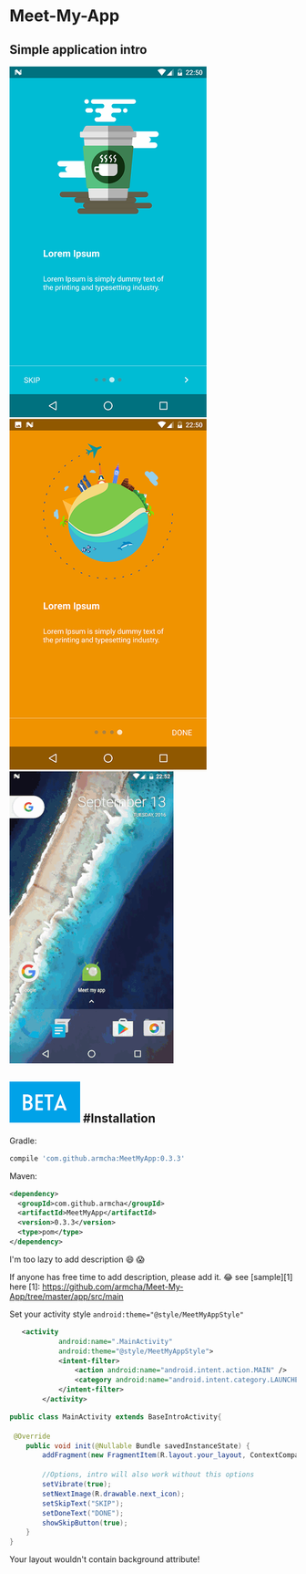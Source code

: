 # Meet-My-App

## Simple application intro

![](screens/screen1.png)
![](screens/screen2.png)
![](screens/gif1.gif)

![](screens/beta.png)
#Installation
-----------------------


Gradle:
```groovy
compile 'com.github.armcha:MeetMyApp:0.3.3'
```
Maven:
```xml
<dependency>
  <groupId>com.github.armcha</groupId>
  <artifactId>MeetMyApp</artifactId>
  <version>0.3.3</version>
  <type>pom</type>
</dependency>
```

I'm too lazy to add description :smile: :scream:

If anyone has free time to add description, please add it. :joy: see [sample][1] here 
[1]: https://github.com/armcha/Meet-My-App/tree/master/app/src/main

Set your activity style ```android:theme="@style/MeetMyAppStyle"```
```xml
   <activity
            android:name=".MainActivity"
            android:theme="@style/MeetMyAppStyle">
            <intent-filter>
                <action android:name="android.intent.action.MAIN" />
                <category android:name="android.intent.category.LAUNCHER" />
            </intent-filter>
        </activity>
```

```java
public class MainActivity extends BaseIntroActivity{

 @Override
    public void init(@Nullable Bundle savedInstanceState) {
        addFragment(new FragmentItem(R.layout.your_layout, ContextCompat.getColor(this, R.color.yourColor)));

        //Options, intro will also work without this options
        setVibrate(true);
        setNextImage(R.drawable.next_icon);
        setSkipText("SKIP");
        setDoneText("DONE");
        showSkipButton(true);
    }
}
```

Your layout wouldn't contain background attribute!


